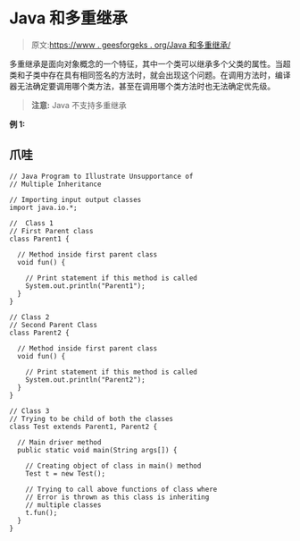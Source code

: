 # Java 和多重继承

> 原文:[https://www . geesforgeks . org/Java 和多重继承/](https://www.geeksforgeeks.org/java-and-multiple-inheritance/)

多重继承是面向对象概念的一个特征，其中一个类可以继承多个父类的属性。当超类和子类中存在具有相同签名的方法时，就会出现这个问题。在调用方法时，编译器无法确定要调用哪个类方法，甚至在调用哪个类方法时也无法确定优先级。

> **注意:** Java 不支持多重继承

**例 1:**

## 爪哇

```
// Java Program to Illustrate Unsupportance of
// Multiple Inheritance

// Importing input output classes
import java.io.*;

//  Class 1
// First Parent class
class Parent1 {

  // Method inside first parent class
  void fun() {

    // Print statement if this method is called
    System.out.println("Parent1");
  }
}

// Class 2
// Second Parent Class
class Parent2 {

  // Method inside first parent class
  void fun() {

    // Print statement if this method is called
    System.out.println("Parent2");
  }
}

// Class 3
// Trying to be child of both the classes
class Test extends Parent1, Parent2 {

  // Main driver method
  public static void main(String args[]) {

    // Creating object of class in main() method
    Test t = new Test();

    // Trying to call above functions of class where
    // Error is thrown as this class is inheriting
    // multiple classes
    t.fun();
  }
}
```